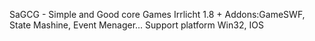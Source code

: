 SaGCG - Simple and Good core Games
Irrlicht 1.8 + Addons:GameSWF, State Mashine, Event Menager...
Support platform Win32, IOS
